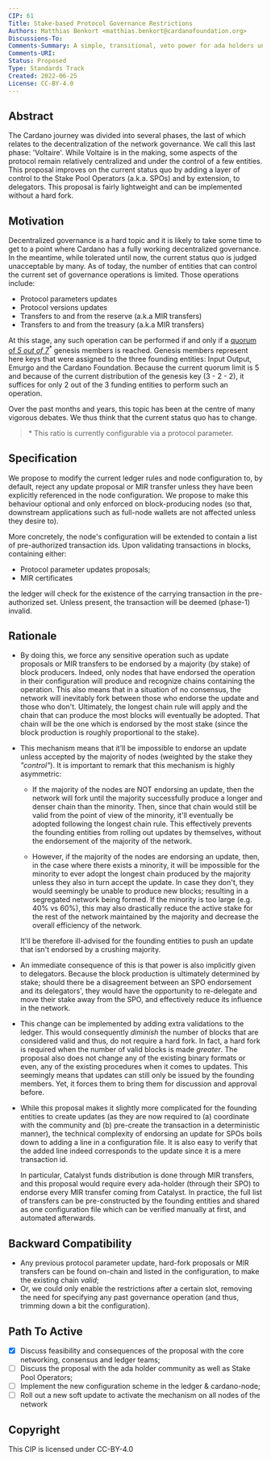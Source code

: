 ```yaml
---
CIP: 61
Title: Stake-based Protocol Governance Restrictions
Authors: Matthias Benkort <matthias.benkort@cardanofoundation.org> 
Discussions-To: 
Comments-Summary: A simple, transitional, veto power for ada holders until decentralized governance.  
Comments-URI:  
Status: Proposed 
Type: Standards Track 
Created: 2022-06-25
License: CC-BY-4.0
---
```


## Abstract

The Cardano journey was divided into several phases, the last of which relates to the decentralization of the network governance. We call this last phase: 'Voltaire'. While Voltaire is in the making, some aspects of the protocol remain relatively centralized and under the control of a few entities. This proposal improves on the current status quo by adding a layer of control to the Stake Pool Operators (a.k.a. SPOs) and by extension, to delegators. This proposal is fairly lightweight and can be implemented without a hard fork. 

## Motivation

Decentralized governance is a hard topic and it is likely to take some time to get to a point where Cardano has a fully working decentralized governance. In the meantime, while tolerated until now, the current status quo is judged unacceptable by many. As of today, the number of entities that can control the current set of governance operations is limited. Those operations include:

- Protocol parameters updates
- Protocol versions updates
- Transfers to and from the reserve (a.k.a MIR transfers)
- Transfers to and from the treasury (a.k.a MIR transfers)

At this stage, any such operation can be performed if and only if a [quorum of _5 out of 7_](https://github.com/input-output-hk/cardano-configurations/blob/master/network/mainnet/genesis/shelley.json#L57)<sup>\*</sup> genesis members is reached. Genesis members represent here keys that were assigned to the three founding entities: Input Output, Emurgo and the Cardano Foundation. Because the current quorum limit is 5 and because of the current distribution of the genesis key (3 - 2 - 2), it suffices for only 2 out of the 3 funding entities to perform such an operation. 

Over the past months and years, this topic has been at the centre of many vigorous debates. We thus think that the current status quo has to change.

> \* This ratio is currently configurable via a protocol parameter.

## Specification

We propose to modify the current ledger rules and node configuration to, by default, reject any update proposal or MIR transfer unless they have been explicitly referenced in the node configuration. We propose to make this behaviour optional and only enforced on block-producing nodes (so that, downstream applications such as full-node wallets are not affected unless they desire to). 

More concretely, the node's configuration will be extended to contain a list of pre-authorized transaction ids. Upon validating transactions in blocks, containing either:

- Protocol parameter updates proposals;
- MIR certificates

the ledger will check for the existence of the carrying transaction in the pre-authorized set. Unless present, the transaction will be deemed (phase-1) invalid.

## Rationale

- By doing this, we force any sensitive operation such as update proposals or MIR transfers to be endorsed by a majority (by stake) of block producers. Indeed, only nodes that have endorsed the operation in their configuration will produce and recognize chains containing the operation. This also means that in a situation of no consensus, the network will inevitably fork between those who endorse the update and those who don't. Ultimately, the longest chain rule will apply and the chain that can produce the most blocks will eventually be adopted. That chain will be the one which is endorsed by the most stake (since the block production is roughly proportional to the stake).

- This mechanism means that it'll be impossible to endorse an update unless accepted by the majority of nodes (weighted by the stake they _"control"_). It is important to remark that this mechanism is highly asymmetric: 
  - If the majority of the nodes are NOT endorsing an update, then the network will fork until the majority successfully produce a longer and denser chain than the minority. Then, since that chain would still be valid from the point of view of the minority, it'll eventually be adopted following the longest chain rule. This effectively prevents the founding entities from rolling out updates by themselves, without the endorsement of the majority of the network. 

  - However, if the majority of the nodes are endorsing an update, then, in the case where there exists a minority, it will be impossible for the minority to ever adopt the longest chain produced by the majority unless they also in turn accept the update. In case they don't, they would seemingly be unable to produce new blocks; resulting in a segregated network being formed. If the minority is too large (e.g. 40% vs 60%), this may also drastically reduce the active stake for the rest of the network maintained by the majority and decrease the overall efficiency of the network. 

  It'll be therefore ill-advised for the founding entities to push an update that isn't endorsed by a crushing majority. 

- An immediate consequence of this is that power is also implicitly given to delegators. Because the block production is ultimately determined by stake; should there be a disagreement between an SPO endorsement and its delegators', they would have the opportunity to re-delegate and move their stake away from the SPO, and effectively reduce its influence in the network. 

- This change can be implemented by adding extra validations to the ledger. This would consequently _diminish_ the number of blocks that are considered valid and thus, do not require a hard fork. In fact, a hard fork is required when the number of valid blocks is made _greater_. The proposal also does not change any of the existing binary formats or even, any of the existing procedures when it comes to updates. This seemingly means that updates can still only be issued by the founding members. Yet, it forces them to bring them for discussion and approval before. 

- While this proposal makes it slightly more complicated for the founding entities to create updates (as they are now required to (a) coordinate with the community and (b) pre-create the transaction in a deterministic manner), the technical complexity of endorsing an update for SPOs boils down to adding a line in a configuration file. It is also easy to verify that the added line indeed corresponds to the update since it is a mere transaction id. 

  In particular, Catalyst funds distribution is done through MIR transfers, and this proposal would require every ada-holder (through their SPO) to endorse every MIR transfer coming from Catalyst. In practice, the full list of transfers can be pre-constructed by the founding entities and shared as one configuration file which can be verified manually at first, and automated afterwards. 

## Backward Compatibility

- Any previous protocol parameter update, hard-fork proposals or MIR transfers can be found on-chain and listed in the configuration, to make the existing chain _valid_;
- Or, we could only enable the restrictions after a certain slot, removing the need for specifying any past governance operation (and thus, trimming down a bit the configuration).

## Path To Active

- [x] Discuss feasibility and consequences of the proposal with the core networking, consensus and ledger teams;
- [ ] Discuss the proposal with the ada holder community as well as Stake Pool Operators;
- [ ] Implement the new configuration scheme in the ledger & cardano-node;
- [ ] Roll out a new soft update to activate the mechanism on all nodes of the network

## Copyright

This CIP is licensed under CC-BY-4.0
